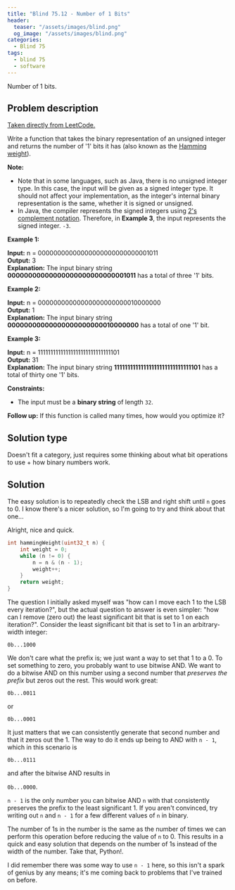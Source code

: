 ```yaml
---
title: "Blind 75.12 - Number of 1 Bits"
header:
  teaser: "/assets/images/blind.png"
  og_image: "/assets/images/blind.png"
categories: 
  - Blind 75
tags:
  - blind 75
  - software
---
```


Number of 1 bits.

## Problem description

[Taken directly from LeetCode.](https://leetcode.com/problems/number-of-1-bits/description/)

Write a function that takes the binary representation of an unsigned integer and returns the number of '1' bits it has (also known as the [Hamming weight](http://en.wikipedia.org/wiki/Hamming_weight)).

**Note:**

*   Note that in some languages, such as Java, there is no unsigned integer type. In this case, the input will be given as a signed integer type. It should not affect your implementation, as the integer's internal binary representation is the same, whether it is signed or unsigned.
*   In Java, the compiler represents the signed integers using [2's complement notation](https://en.wikipedia.org/wiki/Two%27s_complement). Therefore, in **Example 3**, the input represents the signed integer. `-3`.

**Example 1:**

**Input:** n = 00000000000000000000000000001011 \
**Output:** 3 \
**Explanation:** The input binary string **00000000000000000000000000001011** has a total of three '1' bits.

**Example 2:**

**Input:** n = 00000000000000000000000010000000 \
**Output:** 1 \
**Explanation:** The input binary string **00000000000000000000000010000000** has a total of one '1' bit.

**Example 3:**

**Input:** n = 11111111111111111111111111111101 \
**Output:** 31 \
**Explanation:** The input binary string **11111111111111111111111111111101** has a total of thirty one '1' bits.

**Constraints:**

*   The input must be a **binary string** of length `32`.

**Follow up:** If this function is called many times, how would you optimize it?

## Solution type

Doesn't fit a category, just requires some thinking about what bit operations to use + how binary numbers work.

## Solution

The easy solution is to repeatedly check the LSB and right shift until `n` goes to 0. I know there's a nicer solution, so I'm going to try and think about that one...

Alright, nice and quick.

```c++
int hammingWeight(uint32_t n) {
    int weight = 0;
    while (n != 0) {
        n = n & (n - 1);
        weight++;
    }
    return weight;
}
```

The question I initially asked myself was "how can I move each 1 to the LSB every iteration?", but the actual question to answer is even simpler: "how can I remove (zero out) the least significant bit that is set to 1 on each iteration?". Consider the least significant bit that is set to 1 in an arbitrary-width integer:

`0b...1000`

We don't care what the prefix is; we just want a way to set that 1 to a 0. To set something to zero, you probably want to use bitwise AND. We want to do a bitwise AND on this number using a second number that *preserves the prefix* but zeros out the rest. This would work great:

`0b...0011`

or 

`0b...0001`

It just matters that we can consistently generate that second number and that it zeros out the 1. The way to do it ends up being to AND with `n - 1`, which in this scenario is

`0b...0111`

and after the bitwise AND results in

`0b...0000`.

`n - 1` is the only number you can bitwise AND `n` with that consistently preserves the prefix to the least significant 1. If you aren't convinced, try writing out `n` and `n - 1` for a few different values of `n` in binary. 

The number of 1s in the number is the same as the number of times we can perform this operation before reducing the value of `n` to 0. This results in a quick and easy solution that depends on the number of 1s instead of the width of the number. Take that, Python!.

I did remember there was some way to use `n - 1` here, so this isn't a spark of genius by any means; it's me coming back to problems that I've trained on before.
